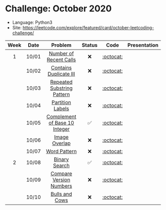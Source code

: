 # Challenge: October 2020
* Language: Python3
* Site: https://leetcode.com/explore/featured/card/october-leetcoding-challenge/

|Week|Date|Problem|Status|Code|Presentation|
|:--:|:--:|:--:|:--:|:--:|:--:|
|1|10/01|[Number of Recent Calls](https://leetcode.com/explore/featured/card/october-leetcoding-challenge/559/week-1-october-1st-october-7th/3480/)|❌|[:octocat:](./1001.py)||
||10/02|[Contains Duplicate III](https://leetcode.com/explore/featured/card/september-leetcoding-challenge/554/week-1-september-1st-september-7th/3446/)|❌|[:octocat:](./1002.py)||
||10/03|[Repeated Substring Pattern](https://leetcode.com/explore/featured/card/september-leetcoding-challenge/554/week-1-september-1st-september-7th/3447/)|❌|[:octocat:](./1003.py)||
||10/04|[Partition Labels](https://leetcode.com/explore/featured/card/september-leetcoding-challenge/554/week-1-september-1st-september-7th/3448/)|❌|[:octocat:](./1004.py)||
||10/05|[Complement of Base 10 Integer](https://leetcode.com/explore/featured/card/october-leetcoding-challenge/559/week-1-october-1st-october-7th/3484/)|✅|[:octocat:](./1005.py)||
||10/06|[Image Overlap](https://leetcode.com/explore/featured/card/september-leetcoding-challenge/554/week-1-september-1st-september-7th/3450/)|❌|[:octocat:](./1006.py)||
||10/07|[Word Pattern](https://leetcode.com/explore/featured/card/september-leetcoding-challenge/554/week-1-september-1st-september-7th/3451/)|❌|[:octocat:](./1007.py)||
|2|10/08|[Binary Search](https://leetcode.com/explore/featured/card/october-leetcoding-challenge/560/week-2-october-8th-october-14th/3488/)|✅|[:octocat:](./1008.py)||
||10/09|[Compare Version Numbers](https://leetcode.com/explore/featured/card/september-leetcoding-challenge/555/week-2-september-8th-september-14th/3454/)|❌|[:octocat:](./1009.py)||
||10/10|[Bulls and Cows](https://leetcode.com/explore/featured/card/september-leetcoding-challenge/555/week-2-september-8th-september-14th/3455/)|❌|[:octocat:](./1010.py)||
